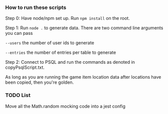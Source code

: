 ### How to run these scripts

Step 0:
Have node/npm set up. Run `npm install` on the root.

Step 1:
Run `node .` to generate data. There are two command line arguments you can pass

`--users`
the number of user ids to generate

`--entries`
the number of entries per table to generate

Step 2:
Connect to PSQL and run the commands as denoted in copyPsqlScript.txt.

As long as you are running the game item location data after locations have been copied, then you're golden.

### TODO List

Move all the Math.random mocking code into a jest config
